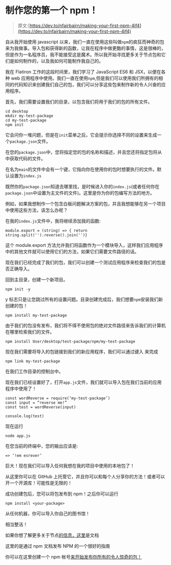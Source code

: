 # 制作您的第一个 npm！

> 原文:[https://dev.to/nfairbairn/making-your-first-npm-4if4](https://dev.to/nfairbairn/making-your-first-npm-4if4)

自从我开始使用 javascript 以来，我们一直在使用这些叫做`npm`的疯狂而神奇的包来为我做事。导入包和获得新的函数，让我在程序中做更酷的事情，这是很棒的，但是作为一名程序员，我不能接受这是魔术。所以我开始寻找更多关于节点包和它们是如何制作的，以及我如何可能制作我自己的。

我在 Flatiron 工作的这段时间里，我们学习了 JavaScript ES6 和 JSX，以便在各种 web 应用程序中使用。我们一直在使用`npm`,但是我们可以使用我们所拥有的相同的代码知识来创建我们自己的包，我们可以分享这些包来制作新的令人兴奋的应用程序。

首先，我们需要设置我们的目录，以包含我们将用于我们的包的所有文件。

```
cd desktop
mkdir my-test-package
cd my-test-package
npm init 
```

它会问你一堆问题，但是在`init`菜单之后，它会提示你选择不同的设置来生成一个`package.json`文件。

在您的`package.json`中，您将指定您的包的名称和描述，并且您还将指定包将从中获取代码的文件。

在名为`main`的文件中会有一个键，它指向你在使用你的包时想要执行的文件。默认设置为`index.js`

既然你的`package.json`知道去哪里找，是时候进入你的`index.js`(或者任何你在`package.json`中设置为主文件的文件)。这里是你为你的包编写方法的地方。

例如，如果我想制作一个包含白板问题解决方案的包，并且我想能够在另一个项目中使用这些方法，该怎么办呢？

在我的`index.js`文件中，我将继续添加我的函数:

```
module.export = (string) => { return string.split('').reverse().join('')} 
```

这个 module.export 方法允许我们将函数作为一个模块导入，这样我们应用程序中的其他文件就可以使用它们的方法，如果它们需要文件路径的话。

现在我们已经完成了我们的包，我们可以创建一个测试应用程序来检查我们的包是否正确导入。

回到主目录，创建一个新项目。

```
npm init -y 
```

y 标志只是让您跳过所有的设置问题。目录创建完成后，我们想要`npm`安装我们新创建的包！

```
npm install my-test-package 
```

由于我们的包没有发布，我们将不得不使用包的绝对文件路径来告诉我们的计算机在哪里检索我们的文件。

```
npm install User/desktop/test-package/npm/my-test-package 
```

现在我们需要将导入的包链接到我们的新应用程序，我们可以通过键入
来完成

```
npm link my-test-package 
```

在我们工作目录的控制台中。

现在我们已经设置好了，打开`app.js`文件，我们就可以导入包在我们当前的应用程序中使用了！

```
const wordReverse = require(‘my-test-package’)
const input = “reverse me!”
const test = wordReverse(input)

console.log(test) 
```

现在运行

```
node app.js 
```

在您当前的终端中，您的输出应该是:

```
=> ‘!em esrever’ 
```

巨大！现在我们可以导入任何我想在我的项目中使用的本地包了！

从这里你可以在 GitHub 上托管它，并且你可以和每个人分享你的方法！或者可以开一个开源库！可能性是无限的！

成功创建包后，您可以将包发布到 npm！之后你可以运行

```
npm install <your-package> 
```

从任何机器，你可以导入你自己的图书馆！

相当整洁！

如果你想了解更多关于节点[的信息，这里](https://nodejs.org/en/docs/)是文档

这里的是通过 npm 文档发布 NPM 的一个很好的指南

你可以在这里创建一个 npm 帐号[来开始发布你所有的令人惊奇的包！](https://www.npmjs.com/signup)